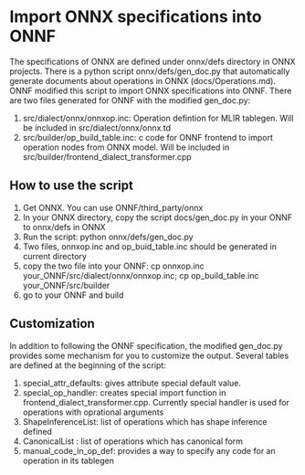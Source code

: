# Import ONNX specifications into ONNF
The specifications of ONNX are defined under onnx/defs directory in ONNX projects. 
There is a python script onnx/defs/gen_doc.py that automatically generate documents about operations in ONNX (docs/Operations.md). 
ONNF modified this script to import ONNX specifications into ONNF. There are two files generated for ONNF with the modified gen_doc.py:
1. src/dialect/onnx/onnxop.inc: Operation defintion for MLIR tablegen. Will be included in src/dialect/onnx/onnx.td
2. src/builder/op_build_table.inc: c code for ONNF frontend to import operation nodes from ONNX model. Will be included in src/builder/frontend_dialect_transformer.cpp

## How to use the script
1. Get ONNX. You can use ONNF/third_party/onnx
2. In your ONNX directory, copy the script docs/gen_doc.py in your ONNF to onnx/defs in ONNX 
3. Run the script:  python onnx/defs/gen_doc.py
4. Two files, onnxop.inc and op_buid_table.inc should be generated in current directory
5. copy the two file into your ONNF: cp onnxop.inc your_ONNF/src/dialect/onnx/onnxop.inc; cp op_build_table.inc your_ONNF/src/builder
6. go to your ONNF and build

## Customization
In addition to following the ONNF specification, the modified gen_doc.py provides some mechanism for you to customize the output. 
Several tables are defined at the beginning of the script:
1. special_attr_defaults: gives attribute special default value. 
2. special_op_handler: creates special import function in frontend_dialect_transformer.cpp. Currently special handler is used for operations with oprational arguments
3. ShapeInferenceList: list of operations which has shape inference defined
4. CanonicalList : list of operations which has canonical form
5. manual_code_in_op_def: provides a way to specify any code for an operation in its tablegen
